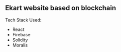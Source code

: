 ## Ekart website based on blockchain
Tech Stack Used:
<ul>
  <li>React</li>
  <li>Firebase</li>
  <li>Solidity</li>
  <li>Moralis</li>
</ul>
